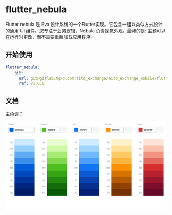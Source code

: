 # flutter_nebula

Flutter nebula 是 Eva 设计系统的一个Flutter实现。它包含一组以类似方式设计的通用 UI 组件。您专注于业务逻辑，Nebula 负责视觉外观。最棒的是: 主题可以在运行时更改，而不需要重新加载应用程序。

## 开始使用

```yaml
flutter_nebula:
    git: 
      url: git@gitlab.tqxd.com:aitd_exchange/aitd_exchange_mobile/flutter/flutter_nebula.git
      ref: v1.0.0
```

## 文档

主色调：

![](./doc/images/nebula-design-color-shades.png)
